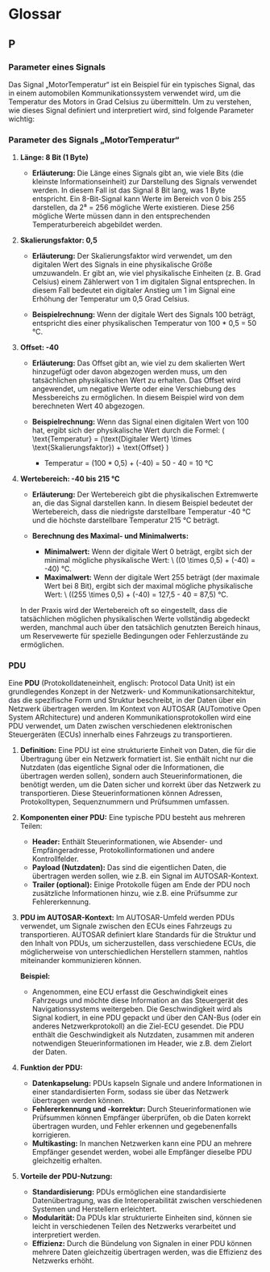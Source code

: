# Glossar

## P 

### Parameter eines Signals

Das Signal „MotorTemperatur“ ist ein Beispiel für ein typisches Signal, das in einem automobilen Kommunikationssystem verwendet wird, um die Temperatur des Motors in Grad Celsius zu übermitteln. Um zu verstehen, wie dieses Signal definiert und interpretiert wird, sind folgende Parameter wichtig:

### **Parameter des Signals „MotorTemperatur“**

1. **Länge: 8 Bit (1 Byte)**
   - **Erläuterung:** Die Länge eines Signals gibt an, wie viele Bits (die kleinste Informationseinheit) zur Darstellung des Signals verwendet werden. In diesem Fall ist das Signal 8 Bit lang, was 1 Byte entspricht. Ein 8-Bit-Signal kann Werte im Bereich von 0 bis 255 darstellen, da 2⁸ = 256 mögliche Werte existieren. Diese 256 mögliche Werte müssen dann in den entsprechenden Temperaturbereich abgebildet werden.

2. **Skalierungsfaktor: 0,5**
   - **Erläuterung:** Der Skalierungsfaktor wird verwendet, um den digitalen Wert des Signals in eine physikalische Größe umzuwandeln. Er gibt an, wie viel physikalische Einheiten (z. B. Grad Celsius) einem Zählerwert von 1 im digitalen Signal entsprechen. In diesem Fall bedeutet ein digitaler Anstieg um 1 im Signal eine Erhöhung der Temperatur um 0,5 Grad Celsius.

   - **Beispielrechnung:** Wenn der digitale Wert des Signals 100 beträgt, entspricht dies einer physikalischen Temperatur von 100 * 0,5 = 50 °C.

3. **Offset: -40**
   - **Erläuterung:** Das Offset gibt an, wie viel zu dem skalierten Wert hinzugefügt oder davon abgezogen werden muss, um den tatsächlichen physikalischen Wert zu erhalten. Das Offset wird angewendet, um negative Werte oder eine Verschiebung des Messbereichs zu ermöglichen. In diesem Beispiel wird von dem berechneten Wert 40 abgezogen.

   - **Beispielrechnung:** Wenn das Signal einen digitalen Wert von 100 hat, ergibt sich der physikalische Wert durch die Formel: \( \text{Temperatur} = (\text{Digitaler Wert} \times \text{Skalierungsfaktor}) + \text{Offset} \)
     - Temperatur = (100 * 0,5) + (-40) = 50 - 40 = 10 °C

4. **Wertebereich: -40 bis 215 °C**
   - **Erläuterung:** Der Wertebereich gibt die physikalischen Extremwerte an, die das Signal darstellen kann. In diesem Beispiel bedeutet der Wertebereich, dass die niedrigste darstellbare Temperatur -40 °C und die höchste darstellbare Temperatur 215 °C beträgt. 

   - **Berechnung des Maximal- und Minimalwerts:**
     - **Minimalwert:** Wenn der digitale Wert 0 beträgt, ergibt sich der minimal mögliche physikalische Wert: \\
     \((0 \times 0,5) + (-40) = -40\) °C.
     - **Maximalwert:** Wenn der digitale Wert 255 beträgt (der maximale Wert bei 8 Bit), ergibt sich der maximal mögliche physikalische Wert: \\
     \((255 \times 0,5) + (-40) = 127,5 - 40 = 87,5\) °C.

   In der Praxis wird der Wertebereich oft so eingestellt, dass die tatsächlichen möglichen physikalischen Werte vollständig abgedeckt werden, manchmal auch über den tatsächlich genutzten Bereich hinaus, um Reservewerte für spezielle Bedingungen oder Fehlerzustände zu ermöglichen.


### PDU

Eine **PDU** (Protokolldateneinheit, englisch: Protocol Data Unit) ist ein grundlegendes Konzept in der Netzwerk- und Kommunikationsarchitektur, das die spezifische Form und Struktur beschreibt, in der Daten über ein Netzwerk übertragen werden. Im Kontext von AUTOSAR (AUTomotive Open System ARchitecture) und anderen Kommunikationsprotokollen wird eine PDU verwendet, um Daten zwischen verschiedenen elektronischen Steuergeräten (ECUs) innerhalb eines Fahrzeugs zu transportieren.

1. **Definition:**
   Eine PDU ist eine strukturierte Einheit von Daten, die für die Übertragung über ein Netzwerk formatiert ist. Sie enthält nicht nur die Nutzdaten (das eigentliche Signal oder die Informationen, die übertragen werden sollen), sondern auch Steuerinformationen, die benötigt werden, um die Daten sicher und korrekt über das Netzwerk zu transportieren. Diese Steuerinformationen können Adressen, Protokolltypen, Sequenznummern und Prüfsummen umfassen.

2. **Komponenten einer PDU:**
   Eine typische PDU besteht aus mehreren Teilen:
   - **Header:** Enthält Steuerinformationen, wie Absender- und Empfängeradresse, Protokollinformationen und andere Kontrollfelder.
   - **Payload (Nutzdaten):** Das sind die eigentlichen Daten, die übertragen werden sollen, wie z.B. ein Signal im AUTOSAR-Kontext.
   - **Trailer (optional):** Einige Protokolle fügen am Ende der PDU noch zusätzliche Informationen hinzu, wie z.B. eine Prüfsumme zur Fehlererkennung.

3. **PDU im AUTOSAR-Kontext:**
   Im AUTOSAR-Umfeld werden PDUs verwendet, um Signale zwischen den ECUs eines Fahrzeugs zu transportieren. AUTOSAR definiert klare Standards für die Struktur und den Inhalt von PDUs, um sicherzustellen, dass verschiedene ECUs, die möglicherweise von unterschiedlichen Herstellern stammen, nahtlos miteinander kommunizieren können.

   **Beispiel:**
   - Angenommen, eine ECU erfasst die Geschwindigkeit eines Fahrzeugs und möchte diese Information an das Steuergerät des Navigationssystems weitergeben. Die Geschwindigkeit wird als Signal kodiert, in eine PDU gepackt und über den CAN-Bus (oder ein anderes Netzwerkprotokoll) an die Ziel-ECU gesendet. Die PDU enthält die Geschwindigkeit als Nutzdaten, zusammen mit anderen notwendigen Steuerinformationen im Header, wie z.B. dem Zielort der Daten.

4. **Funktion der PDU:**
   - **Datenkapselung:** PDUs kapseln Signale und andere Informationen in einer standardisierten Form, sodass sie über das Netzwerk übertragen werden können.
   - **Fehlererkennung und -korrektur:** Durch Steuerinformationen wie Prüfsummen können Empfänger überprüfen, ob die Daten korrekt übertragen wurden, und Fehler erkennen und gegebenenfalls korrigieren.
   - **Multikasting:** In manchen Netzwerken kann eine PDU an mehrere Empfänger gesendet werden, wobei alle Empfänger dieselbe PDU gleichzeitig erhalten.

5. **Vorteile der PDU-Nutzung:**
   - **Standardisierung:** PDUs ermöglichen eine standardisierte Datenübertragung, was die Interoperabilität zwischen verschiedenen Systemen und Herstellern erleichtert.
   - **Modularität:** Da PDUs klar strukturierte Einheiten sind, können sie leicht in verschiedenen Teilen des Netzwerks verarbeitet und interpretiert werden.
   - **Effizienz:** Durch die Bündelung von Signalen in einer PDU können mehrere Daten gleichzeitig übertragen werden, was die Effizienz des Netzwerks erhöht.